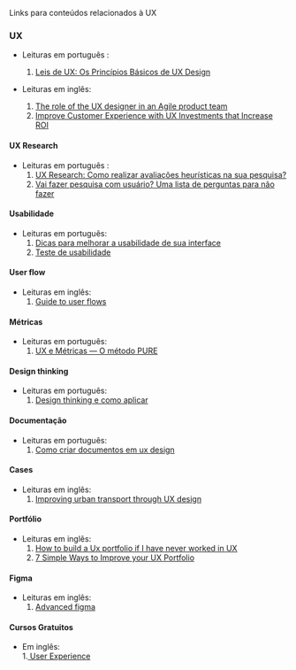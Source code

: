 Links para conteúdos relacionados à UX

### UX

  - Leituras em português :
    1. <a href= https://medium.com/aela/leis-de-ux-os-princ%C3%ADpios-b%C3%A1sicos-de-ux-design-9b9bf3fdb43c > Leis de UX: Os Princípios Básicos de UX Design </a>
  
  - Leituras em inglês:
    1. <a href= https://uxdesign.cc/the-role-of-the-sole-ux-designer-in-an-agile-product-team-497afa8d04ff > The role of the UX designer in an Agile product team </a>
    2. <a href= https://www.interaction-design.org/literature/article/improve-customer-experience-with-ux-investments-that-increase-roi>Improve Customer Experience with UX Investments that Increase ROI</a>

#### UX Research

  - Leituras em português :
    1. <a href= https://priscilahenriques1340471.medium.com/ux-research-como-realizar-avalia%C3%A7%C3%B5es-heur%C3%ADsticas-na-sua-pesquisa-5232fa91c8be>UX Research: Como realizar avaliações heurísticas na sua pesquisa?</a>
    2. <a href= https://medium.com/pagsegurodesign/vai-fazer-pesquisa-com-usu%C3%A1rio-uma-lista-de-perguntas-para-n%C3%A3o-fazer-f02835647892>Vai fazer pesquisa com usuário? Uma lista de perguntas para não fazer </a>

#### Usabilidade 

  - Leituras em português: 
    1. <a href = https://medium.com/aela/10-heur%C3%ADsticas-de-nielsen-dicas-para-melhorar-a-usabilidade-de-sua-interface-35ef86a7fb41>Dicas para melhorar a usabilidade de sua interface </a>
    2. <a href = https://medium.com/aela/teste-de-usabilidade-o-que-voc%C3%AA-precisa-saber-39a36343d9a6 > Teste de usabilidade </a>

#### User flow

   - Leituras em inglês:
      1. <a href = https://uxplanet.org/complete-guide-to-user-flows-your-map-to-ux-success-1fc0975f49ea> Guide to user flows </a>
  
#### Métricas

  - Leituras em português:
      1. <a href = https://brasil.uxdesign.cc/ux-e-m%C3%A9tricas-1-o-m%C3%A9todo-pure-18d1b4fee73a >UX e Métricas — O método PURE</a>

#### Design thinking 
  
  - Leituras em português:
    1. <a href = https://medium.com/aela/o-que-%C3%A9-design-thinking-e-como-aplicar-e830d3bbb7e3> Design thinking e como aplicar </a>

#### Documentação

  - Leituras em português:
    1. <a href = https://medium.com/aela/documenta%C3%A7%C3%A3o-de-projetos-como-criar-documentos-em-ux-design-52548106200a> Como criar documentos em ux design </a> 

#### Cases

   - Leituras em inglês:
     1. <a href =https://uxdesign.cc/improving-urban-transport-through-ux-design-3f6e12994414> Improving urban transport through UX design </a>
     
#### Portfólio 

   - Leituras em inglês:
      1. <a  href = https://uxdesign.cc/how-to-build-a-ux-portfolio-if-i-have-never-worked-in-ux-80ebab8f3407>How to build a Ux portfolio if I have never worked in UX </a>
      2. <a href= https://uxplanet.org/7-simple-ways-to-improve-your-ux-portfolio-unrelated-to-case-studies-ff24156a17aa > 7 Simple Ways to Improve your UX Portfolio </a>

#### Figma

  - Leituras em inglês:
      1. <a href = https://uxplanet.org/advanced-figma-tips-tricks-d782ba2b2f5c > Advanced figma </a>
    
#### Cursos Gratuitos

  - Em inglês:  
    1.<a href = https://www.futurelearn.com/courses/digital-skills-user-experience> User Experience </a>


